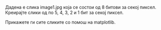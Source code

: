 Дадена е слика image1.jpg која се состои од 8 битови за секој пиксел. Креирајте слики од по 5, 4, 3, 2 и 1 бит за секој пиксел. 

Прикажете ги сите сликите со помош на matplotlib.